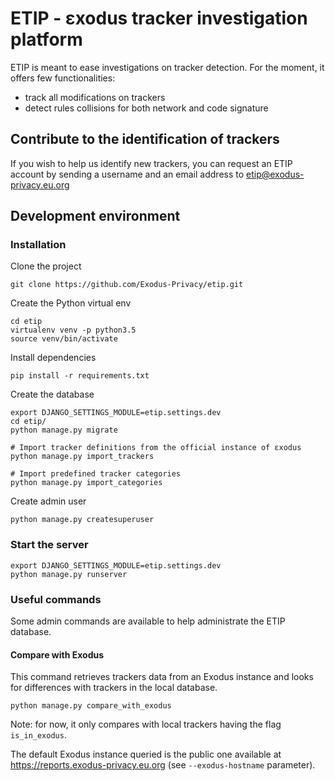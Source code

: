 # ETIP - εxodus tracker investigation platform

ETIP is meant to ease investigations on tracker detection. For the moment, it offers few functionalities:
* track all modifications on trackers
* detect rules collisions for both network and code signature

## Contribute to the identification of trackers

If you wish to help us identify new trackers, you can request an ETIP account by sending a username and an email address to etip@exodus-privacy.eu.org

## Development environment

### Installation

Clone the project
```commandline
git clone https://github.com/Exodus-Privacy/etip.git
```
Create the Python virtual env
```commandline
cd etip
virtualenv venv -p python3.5
source venv/bin/activate
```
Install dependencies
```commandline
pip install -r requirements.txt
```
Create the database
```commandline
export DJANGO_SETTINGS_MODULE=etip.settings.dev
cd etip/
python manage.py migrate

# Import tracker definitions from the official instance of εxodus
python manage.py import_trackers

# Import predefined tracker categories
python manage.py import_categories
```
Create admin user
```commandline
python manage.py createsuperuser
```

### Start the server

```commandline
export DJANGO_SETTINGS_MODULE=etip.settings.dev
python manage.py runserver
```

### Useful commands
Some admin commands are available to help administrate the ETIP database.

#### Compare with Exodus
This command retrieves trackers data from an Exodus instance and looks for differences with trackers in the local database.
```commandline
python manage.py compare_with_exodus
```
Note: for now, it only compares with local trackers having the flag `is_in_exodus`.

The default Exodus instance queried is the public one available at https://reports.exodus-privacy.eu.org (see `--exodus-hostname` parameter).

